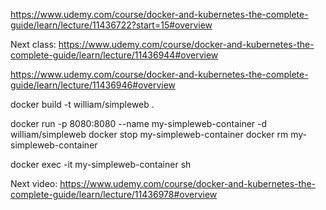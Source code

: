 https://www.udemy.com/course/docker-and-kubernetes-the-complete-guide/learn/lecture/11436722?start=15#overview

Next class:
https://www.udemy.com/course/docker-and-kubernetes-the-complete-guide/learn/lecture/11436944#overview

https://www.udemy.com/course/docker-and-kubernetes-the-complete-guide/learn/lecture/11436946#overview

docker build -t william/simpleweb .

docker run -p 8080:8080 --name my-simpleweb-container -d william/simpleweb 
docker stop my-simpleweb-container
docker rm my-simpleweb-container

docker exec -it my-simpleweb-container sh

Next video:
https://www.udemy.com/course/docker-and-kubernetes-the-complete-guide/learn/lecture/11436978#overview